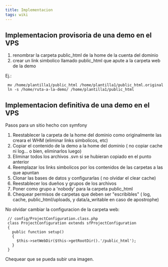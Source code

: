 ```yaml
---
title: Implementacion
tags: wiki
---
```


Implementacion provisoria de una demo en el VPS
-----------------------------------------------

1.  renombrar la carpeta public\_html de la home de la cuenta del
    dominio
2.  crear un link simbolico llamado public\_html que apute a la carpeta
    web de la demo

Ej.:

     mv /home/plantilla1/public_html /home/plantilla1/public_html.original
     ln -s /home/ruta-a-la-demo/ /home/plantilla1/public_html

Implementacion definitiva de una demo en el VPS
-----------------------------------------------

Pasos para un sitio hecho con symfony

1.  Reestablecer la carpeta de la home del dominio como originalmente
    las creara el WHM (eliminar links simbolicos, etc)
2.  Copiar el contenido de la demo a la home del dominio ( no copiar
    cache ni log... o bien, eliminarlos luego)
3.  Eliminar todos los archivos .svn si se hubieran copiado en el punto
    anterior
4.  Reemplazar los links simbolicos por los contenidos de las carpetas a
    las que apuntan
5.  Clonar las bases de datos y configurarlas ( no olvidar el clear
    cache)
6.  Reestablecer los dueños y grupos de los archivos
7.  Poner como grupo a 'nobody' para la carpeta public\_html
8.  Chequear permisos de carpetas que deben ser "escribibles" ( log,
    cache, public\_html/uploads, y data/a\_writable en caso de
    apostrophe)

No olvidar cambiar la configuracion de la carpeta web:

     // config/ProjectConfiguration.class.php
     class ProjectConfiguration extends sfProjectConfiguration
     {
       public function setup()
       {
         $this->setWebDir($this->getRootDir().'/public_html');
       }
     }

Chequear que se pueda subir una imagen.
